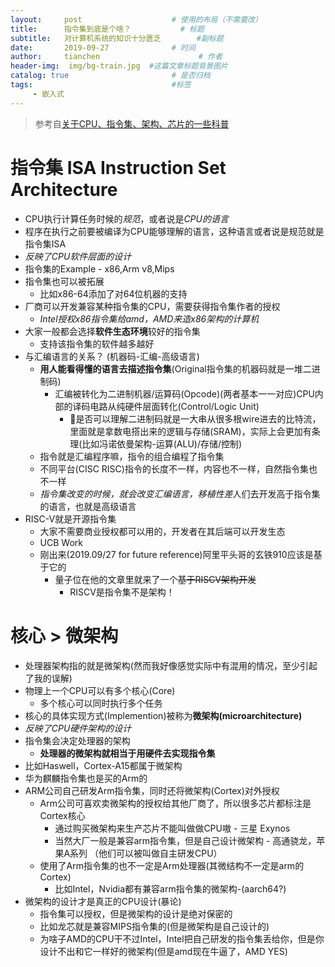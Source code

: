```yaml
---
layout:     post                    # 使用的布局（不需要改）
title:      指令集到底是个啥？           # 标题 
subtitle:   对计算机系统的知识十分匮乏        #副标题
date:       2019-09-27              # 时间
author:     tianchen                      # 作者
header-img:  img/bg-train.jpg  #这篇文章标题背景图片  
catalog: true                       # 是否归档
tags:                               #标签
     - 嵌入式
---
```


> 参考自[关于CPU、指令集、架构、芯片的一些科普](https://zhuanlan.zhihu.com/p/19893066)

# 指令集 ISA Instruction Set Architecture
* CPU执行计算任务时候的*规范*，或者说是*CPU的语言*
* 程序在执行之前要被编译为CPU能够理解的语言，这种语言或者说是规范就是指令集ISA
* *反映了CPU软件层面的设计*
* 指令集的Example - x86,Arm v8,Mips
* 指令集也可以被拓展
    * 比如x86-64添加了对64位机器的支持
* 厂商可以开发兼容某种指令集的CPU，需要获得指令集作者的授权
    * *Intel授权x86指令集给amd，AMD来造x86架构的计算机*
* 大家一般都会选择**软件生态环境**较好的指令集
    * 支持该指令集的软件越多越好
* 与汇编语言的关系？ (机器码-汇编-高级语言)
    * **用人能看得懂的语言去描述指令集**(Original指令集的机器码就是一堆二进制码)
        * 汇编被转化为二进制机器/运算码(Opcode)(两者基本一一对应)CPU内部的译码电路从纯硬件层面转化(Control/Logic Unit)
            * 🤔是否可以理解二进制码就是一大串从很多根wire进去的比特流，里面就是拿数电搭出来的逻辑与存储(SRAM)，实际上会更加有条理(比如冯诺依曼架构-运算(ALU)/存储/控制)
    * 指令就是汇编程序嘛，指令的组合编程了指令集
    * 不同平台(CISC RISC)指令的长度不一样，内容也不一样，自然指令集也不一样
    * *指令集改变的时候，就会改变汇编语言，移植性差*人们去开发高于指令集的语言，也就是高级语言
* RISC-V就是开源指令集
    * 大家不需要商业授权都可以用的，开发者在其后端可以开发生态
    * UCB Work
    * 刚出来(2019.09/27 for future reference)阿里平头哥的玄铁910应该是基于它的
        * 量子位在他的文章里就来了一个~~基于RISCV架构开发~~
            * RISCV是指令集不是架构！


# 核心 > 微架构
* 处理器架构指的就是微架构(然而我好像感觉实际中有混用的情况，至少引起了我的误解)
* 物理上一个CPU可以有多个核心(Core)
    * 多个核心可以同时执行多个任务
* 核心的具体实现方式(Implemention)被称为**微架构(microarchitecture)**
* *反映了CPU硬件架构的设计*
* 指令集会决定处理器的架构  
    * **处理器的微架构就相当于用硬件去实现指令集**
* 比如Haswell，Cortex-A15都属于微架构
* 华为麒麟指令集也是买的Arm的
* ARM公司自己研发Arm指令集，同时还将微架构(Cortex)对外授权
    * Arm公司可喜欢卖微架构的授权给其他厂商了，所以很多芯片都标注是Cortex核心
        * 通过购买微架构来生产芯片不能叫做做CPU嗷 - 三星 Exynos
        * 当然大厂一般是兼容arm指令集，但是自己设计微架构 - 高通骁龙，苹果A系列 （他们可以被叫做自主研发CPU）
    * 使用了Arm指令集的也不一定是Arm处理器(其微结构不一定是arm的Cortex)
        * 比如Intel，Nvidia都有兼容arm指令集的微架构-(aarch64?)
* 微架构的设计才是真正的CPU设计(暴论)
    * 指令集可以授权，但是微架构的设计是绝对保密的
    * 比如龙芯就是兼容MIPS指令集的(但是微架构是自己设计的)
    * 为啥子AMD的CPU干不过Intel，Intel把自己研发的指令集丢给你，但是你设计不出和它一样好的微架构(但是amd现在牛逼了，AMD YES)

